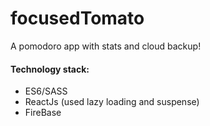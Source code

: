 # focusedTomato
A pomodoro app with stats and cloud backup!

#### Technology stack:
* ES6/SASS
* ReactJs (used lazy loading and suspense)
* FireBase
